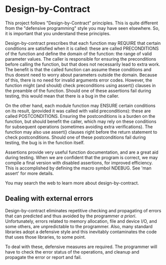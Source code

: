 # Design-by-Contract

This project follows "Design-by-Contract" principles.
This is quite different from the "defensive programming" style
you may have seen elsewhere.
So, it is important that you understand these principles.

Design-by-contract prescribes that each function may REQUIRE that certain conditions are satisfied when it is called:
these are called PRECONDITIONS of the function and define the domain of
the function: the range of valid parameter values.
The caller is responsible for ensuring the preconditions before calling
the function, but that does not necessarily lead to extra work.
The benefit is that the called function can assume these conditions and
thus doesnt need to worry about parameters outside the domain.
Because of this, there is no need for invalid arguments error codes.
However, the function might (and should) check preconditions using
assert() clauses in the preamble of the function.
Should one of these assertions fail during testing, this would mean that
there is a bug in the caller.

On the other hand, each module function may ENSURE certain conditions on
its result, (provided it was called with valid preconditions): these are
called POSTCONDITIONS.
Ensuring the postconditions is a burden on the function, but should
benefit the caller, which may rely on these conditions for subsequent
operations (sometimes avoiding extra verifications).
The function may also use assert() clauses right before the return
statement to check postconditions.
Should one of these postconditions fail during testing, the bug is in the
function itself.

Assertions provide very useful function documentation, and are a great aid
during testing.
When we are confident that the program is correct, we may compile
a final version with disabled assertions, for improved efficiency.
This is accomplished by defining the macro symbol NDEBUG.
See 'man assert' for more details.
 
You may search the web to learn more about design-by-contract.

## Dealing with external errors

Design-by-contract eliminates repetitive checking and propagating of errors
that can predicted and thus avoided by the programmer _a priori_.
Unfortunately, errors related to memory allocation, file and device I/O,
and some others, are unpredictable to the programmer.
Also, many standard libraries adopt a defensive style and this inevitably
contaminates the code that uses those libraries, to some point.

To deal with these, defensive measures are required.
The programmer will have to check the error status of the operations,
and cleanup and propagate the error or report and fail.
